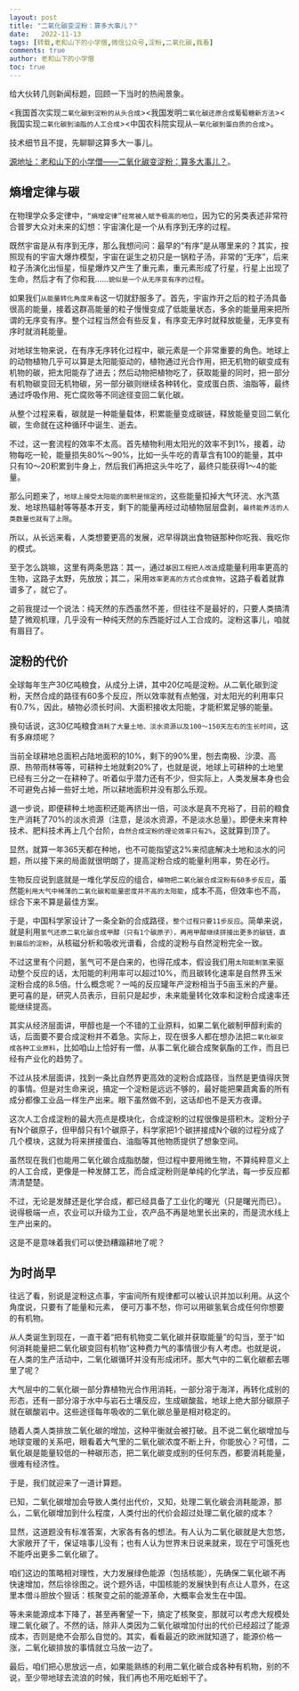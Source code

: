 ```yaml
---
layout: post
title: "二氧化碳变淀粉：算多大事儿？"
date:   2022-11-13
tags: [转载,老和山下的小学僧,微信公众号,淀粉,二氧化碳,我看]
comments: true
author: 老和山下的小学僧
toc: true
---
```


给大伙转几则新闻标题，回顾一下当时的热闹景象。

<我国首次实现`二氧化碳到淀粉的从头合成`><我国发明`二氧化碳还原合成葡萄糖新方法`><我国实现`二氧化碳到油脂的人工合成`><中国农科院实现从`一氧化碳到蛋白质的合成`>。

技术细节且不提，先聊聊这算多大一事儿。

<!-- more -->

[源地址：老和山下的小学僧——二氧化碳变淀粉：算多大事儿？](https://mp.weixin.qq.com/s/00LAxyWqyN_v3TKtH50E3w)。

## 熵增定律与碳

在物理学众多定律中，`“熵增定律”经常被人赋予极高的地位`，因为它的另类表述非常符合普罗大众对未来的幻想：宇宙演化是一个从有序到无序的过程。

既然宇宙是从有序到无序，那么我想问问：最早的“有序”是从哪里来的？其实，按照现有的宇宙大爆炸模型，宇宙在诞生之初只是一锅粒子汤，非常的“无序”，后来粒子汤演化出恒星，恒星爆炸又产生了重元素，重元素形成了行星，行星上出现了生命，然后才有了你和我……`貌似是一个从无序变有序的过程`。

如果我们`从能量转化角度来看`这一切就舒服多了。首先，宇宙炸开之后的粒子汤具备很高的能量，接着这群高能量的粒子慢慢变成了低能量状态，多余的能量用来把所谓的无序变有序。整个过程当然会有些反复，有序变无序时就释放能量，无序变有序时就消耗能量。

对地球生物来说，在有序无序转化过程中，碳元素是一个非常重要的角色。地球上的动物植物几乎可以算是太阳能驱动的，植物通过光合作用，把无机物的碳变成有机物的碳，把太阳能存了进去；然后动物把植物吃了，获取能量的同时，把一部分有机物碳变回无机物碳，另一部分碳则继续各种转化，变成蛋白质、油脂等，最终通过呼吸作用、死亡腐败等不同途径变回二氧化碳。

从整个过程来看，碳就是一种能量载体，积累能量变成碳链，释放能量变回二氧化碳，生命就在这种循环中诞生、逝去。

不过，这一套流程的效率不太高。首先植物利用太阳光的效率不到1%，接着，动物每吃一轮，能量损失80%～90%，比如一头牛吃的青草含有100的能量，其中只有10～20积累到牛身上，然后我们再把这头牛吃了，最终只能获得1～4的能量。

那么问题来了，`地球上接受太阳能的面积是恒定的`，这些能量扣掉大气环流、水汽蒸发、地球热辐射等等基本开支，剩下的能量再经过动植物层层盘剥，`最终能养活的人类数量也就有了上限`。

所以，从长远来看，人类想要更高的发展，迟早得跳出食物链那种你吃我、我吃你的模式。

至于怎么跳嘛，这里有两条思路：其一，通过`基因工程把人改造`成能量利用率更高的生物，这路子太野，先放放；其二，采用`效率更高的方式合成食物`，这路子看着就靠谱多了，就它了。

之前我提过一个说法：纯天然的东西虽然不差，但往往不是最好的，只要人类搞清楚了微观机理，几乎没有一种纯天然的东西能好过人工合成的。淀粉这事儿，咱就有眉目了。

## 淀粉的代价

全球每年生产30亿吨粮食，从成分上讲，其中20亿吨是淀粉。从二氧化碳到淀粉，天然合成的路径有60多个反应，所以效率就有点勉强，对太阳光的利用率只有0.7%，因此，植物必须长时间、大面积接收太阳能，才能积累足够的能量。

换句话说，这30亿吨粮食`消耗了大量土地、淡水资源以及100～150天左右的生长时间`，这有多麻烦呢？

当前全球耕地总面积占陆地面积的10%，剩下的90%里，刨去南极、沙漠、高原、热带雨林等等，可耕种土地就剩20%了，也就是说，地球上可耕种的土地里已经有三分之一在耕种了。听着似乎潜力还有不少，但实际上，人类发展本身也会不可避免占掉一些好土地，所以耕地面积并没有那么乐观。

退一步说，即便耕种土地面积还能再挤出一倍，可淡水是真不充裕了，目前的粮食生产消耗了70%的淡水资源（注意，是淡水资源，不是淡水总量）。即便未来育种技术、肥料技术再上几个台阶，`自然合成淀粉的理论效率只有2%`，这就算到顶了。

显然，就算一年365天都在种地，也不可能指望这2%来彻底解决土地和淡水的问题，所以接下来的局面就很明朗了，提高淀粉合成的能量利用率，势在必行。

生物反应说到底就是一堆化学反应的组合，`植物把二氧化碳合成淀粉有60多步反应`，虽然能`利用大气中稀薄的二氧化碳和能量密度并不高的太阳能`，成本不高，但效率也不高，综合下来不算是最佳方案。

于是，中国科学家设计了一条全新的合成路径，`整个过程只要11步反应`。简单来说，就是利用`氢气还原二氧化碳合成甲醇（只有1个碳原子），再用甲醇继续拼接出更多的碳链，直到最后的淀粉`，从核磁分析和吸收光谱看，合成的淀粉与自然淀粉完全一致。

不过这里有个问题，氢气可不是白来的，也得花成本，假设我们用`太阳能制氢`来驱动整个反应的话，太阳能的利用率可以超过10%，而且碳转化速率是自然界玉米淀粉合成的8.5倍。什么概念呢？一吨的反应罐年产淀粉相当于5亩玉米的产量。更可喜的是，研究人员表示，目前只是起步，未来能量转化效率和淀粉合成速率还能继续提高。

其实从经济层面讲，甲醇也是一个不错的工业原料，如果二氧化碳制甲醇利索的话，后面要不要合成淀粉并不着急。实际上，现在很多人都在想办法把`二氧化碳变成各种工业原料`，比如咱山上恰好有一僧，从事二氧化碳合成聚氨酯的工作，而且已经有产业化的趋势了。

不过从技术层面讲，找到一条比自然界更高效的淀粉合成路径，当然是更值得庆贺的事情。但是对生命来说，搞定一个淀粉是远远不够的，最好能把果蔬禽畜的所有成分都像工业品一样生产出来。眼下虽然做不到，这话却也不是天方夜谭。

这次人工合成淀粉的最大亮点是模块化，合成淀粉的过程很像是搭积木。淀粉分子有N个碳原子，但甲醇只有1个碳原子，科学家把1个碳拼接成N个碳的过程分成了几个模块，这就为将来拼接蛋白、油脂等其他物质提供了想象空间。

虽然现在我们也能用二氧化碳合成脂肪酸，但过程中要用微生物，不算纯粹意义上的人工合成，更像是一种发酵工艺，而合成淀粉则是单纯的化学法，每一步反应都清清楚楚。

不过，无论是发酵还是化学合成，都已经具备了工业化的曙光（只是曙光而已）。说得极端一点，农业可以升级为工业，农产品不再是地里长出来的，而是流水线上生产出来的。

这是不是意味着我们可以使劲糟蹋耕地了呢？

## 为时尚早

往远了看，别说是淀粉这点事，宇宙间所有规律都可以被认识并加以利用。从这个角度说，只要有了能量和元素， 便可万事不愁，你可以用碳氢氧合成任何你想要的有机物。

从人类诞生到现在，一直干着“把有机物变二氧化碳并获取能量”的勾当，至于“如何消耗能量把二氧化碳变回有机物”这种费力气的事情很少有人考虑。也就是说，在人类的生产活动中，二氧化碳循环并没有形成闭环。那大气中的二氧化碳都去哪里了呢？

大气层中的二氧化碳一部分靠植物光合作用消耗，一部分溶于海洋，再转化成别的形态，还有一部分溶于水中与岩石土壤反应，生成碳酸盐，地球上绝大部分碳原子就在碳酸岩中。这些途径每年吸收的二氧化碳总量是相对稳定的。

随着人类人类排放二氧化碳的增加，这种平衡就会被打破。且不说二氧化碳增加与地球变暖的关系吧，眼看着大气里的二氧化碳浓度不断上升，你能放心？可惜，二氧化碳是能量较低的一种碳形态，把二氧化碳变成别的任何东西，都要消耗能量，很难有经济性。

于是，我们就迎来了一道计算题。

已知，二氧化碳增加会导致人类付出代价，又知，处理二氧化碳会消耗能源，那么，二氧化碳增加到什么程度，人类付出的代价会超过处理二氧化碳的成本？

显然，这道题没有标准答案，大家各有各的想法。有人认为二氧化碳就是大忽悠，大家敞开了干，保证啥事儿没有；也有人认为世界末日说来就来，现在宁可饿死也不能呼出更多二氧化碳了。

咱们这边的策略相对理性，大力发展绿色能源（包括核能），先确保二氧化碳不再快速增加，然后徐徐图之。说个题外话，中国核能的发展快到有点让人意外，在这里本僧斗胆放个狠话：核聚变之前的能源革命，大概率会发生在中国。

等未来能源成本下降了，甚至再奢望一下，搞定了核聚变，那就可以考虑大规模处理二氧化碳了。不然的话，除非人类因为二氧化碳增加付出的代价已经超过了能源成本，否则是绝不会那么自觉的。其实，看看最近的欧洲就知道了，能源价格一涨，二氧化碳排放的事情就立马放一边了。

最后，咱们把心思放远一点，如果能熟练的利用二氧化碳合成各种有机物，别的不说，至少带地球去流浪的时候，我们再也不用吃蚯蚓干了。
